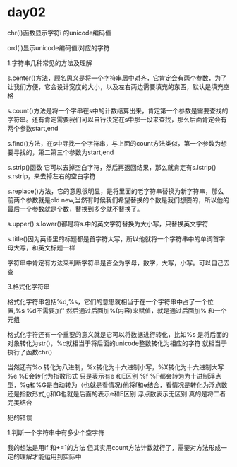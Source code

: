 # day02

chr(i)函数显示字符i 的unicode编码值

ord(i)显示unicode编码值i对应的字符

1.字符串几种常见的方法及理解

s.center()方法，顾名思义是将一个字符串居中对齐，它肯定会有两个参数，为了让我们方便，它会设计宽度的大小，以及左右两边需要填充的东西，默认是填充空格

s.count()方法是将一个字串在s中的计数结算出来，肯定第一个参数是需要查找的字符串。还有肯定需要我们可以自行决定在s中那一段来查找，那么后面肯定会有两个参数start,end

s.find()方法，在s中寻找一个字符串，与上面的count方法类似，第一个参数为想要寻找的，第二第三个参数为start,end

s.strip()函数 它可以去掉空白字符，然后再返回结果，那么就肯定有s.lstrip() s.rstrip，来去掉左右的空白字符

s.replace()方法，它的意思很明显，是将里面的老字符串替换为新字符串，那么前两个参数就是old new,当然有时候我们希望替换的个数是我们想要的，所以他的最后一个参数就是个数，替换到多少就不替换了。

s.upper() s.lower()都是将s.中的英文字符替换为大小写，只替换英文字符

s.title()因为英语里的标题都是首字符大写，所以他就将一个字符串中的单词首字母大写，和英文标题一样

字符串中肯定有方法来判断字符串是否全为字母，数字，大写，小写。可以自己去查

3.格式化字符串

格式化字符串包括%d,%s，它们的意思就相当于在一个字符串中占了一个位置,%s %d不需要加'' 然后通过后面加%(内容)来赋值，就是通过后面加% 和一个元组

格式化字符还有一个重要的意义就是它可以将数据进行转化，比如%s 是将后面的对象转化为str()，%c就相当于将后面的unicode整数转化为相应的字符 就相当于执行了函数chr()

当然还有%o 转化为八进制，%x转化为十六进制小写，%X转化为十六进制大写 %e %E会转化为指数形式 只是表示有e 和E区别 %f %F都会转为为十进制浮点型，%g和%G是自动转为（也就是看情况)他将f和e结合，看情况是转化为浮点数还是指数形式,g和G也就是后面的表示e和E区别 浮点数表示无区别 真的是将二者完美结合

犯的错误

1.判断一个字符串中有多少个空字符

我的想法是用if 和+=1的方法 但其实用count方法计数就行了，需要对方法形成一定的理解才能运用到实际中

